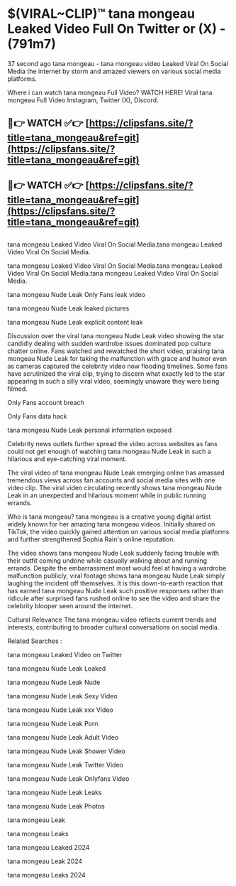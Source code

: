 # $(VIRAL~CLIP)™ tana mongeau Leaked Video Full On Twitter or (X) -(791m7)
37 second ago tana mongeau - tana mongeau video Leaked Viral On Social Media the internet by storm and amazed viewers on various social media platforms.

Where i can watch tana mongeau Full Video? WATCH HERE! Viral tana mongeau Full Video Instagram, Twitter (X), Discord.

## 🔴👉 WATCH ✅👉 [https://clipsfans.site/?title=tana_mongeau&ref=git](https://clipsfans.site/?title=tana_mongeau&ref=git)
## 🔴👉 WATCH ✅👉 [https://clipsfans.site/?title=tana_mongeau&ref=git](https://clipsfans.site/?title=tana_mongeau&ref=git)
##
tana mongeau Leaked Video Viral On Social Media.tana mongeau Leaked Video Viral On Social Media.

tana mongeau Leaked Video Viral On Social Media.tana mongeau Leaked Video Viral On Social Media.tana mongeau Leaked Video Viral On Social Media.

tana mongeau Nude Leak Only Fans leak video

tana mongeau Nude Leak leaked pictures

tana mongeau Nude Leak explicit content leak

Discussion over the viral tana mongeau Nude Leak video showing the star candidly dealing with sudden wardrobe issues dominated pop culture chatter online. Fans watched and rewatched the short video, praising tana mongeau Nude Leak for taking the malfunction with grace and humor even as cameras captured the celebrity video now flooding timelines. Some fans have scrutinized the viral clip, trying to discern what exactly led to the star appearing in such a silly viral video, seemingly unaware they were being filmed.


Only Fans account breach

Only Fans data hack

tana mongeau Nude Leak personal information exposed

Celebrity news outlets further spread the video across websites as fans could not get enough of watching tana mongeau Nude Leak in such a hilarious and eye-catching viral moment.


The viral video of tana mongeau Nude Leak emerging online has amassed tremendous views across fan accounts and social media sites with one video clip. The viral video circulating recently shows tana mongeau Nude Leak in an unexpected and hilarious moment while in public running errands.


Who is tana mongeau? tana mongeau is a creative young digital artist widely known for her amazing tana mongeau videos. Initially shared on TikTok, the video quickly gained attention on various social media platforms and further strengthened Sophia Rain's online reputation.

The video shows tana mongeau Nude Leak suddenly facing trouble with their outfit coming undone while casually walking about and running errands. Despite the embarrassment most would feel at having a wardrobe malfunction publicly, viral footage shows tana mongeau Nude Leak simply laughing the incident off themselves. It is this down-to-earth reaction that has earned tana mongeau Nude Leak such positive responses rather than ridicule after surprised fans rushed online to see the video and share the celebrity blooper seen around the internet.

Cultural Relevance The tana mongeau video reflects current trends and interests, contributing to broader cultural conversations on social media.

Related Searches :

tana mongeau Leaked Video on Twitter

tana mongeau Nude Leak Leaked

tana mongeau Nude Leak Nude

tana mongeau Nude Leak Sexy Video

tana mongeau Nude Leak xxx Video

tana mongeau Nude Leak Porn

tana mongeau Nude Leak Adult Video

tana mongeau Nude Leak Shower Video

tana mongeau Nude Leak Twitter Video

tana mongeau Nude Leak Onlyfans Video

tana mongeau Nude Leak Leaks

tana mongeau Nude Leak Photos

tana mongeau Leak

tana mongeau Leaks

tana mongeau Leaked 2024

tana mongeau Leak 2024

tana mongeau Leaks 2024
